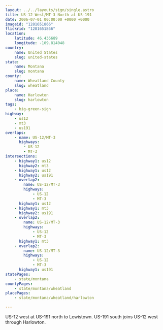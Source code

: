 ```yaml
---
layout: ../../layouts/sign/single.astro
title: US-12 West/MT-3 North at US-191
date: 2006-07-01 00:00:00 +0000 +0000
imageid: "1281651866"
flickrid: "1281651866"
location:
    latitude: 46.436689
    longitude: -109.814048
country:
    name: United States
    slug: united-states
state:
    name: Montana
    slug: montana
county:
    name: Wheatland County
    slug: wheatland
place:
    name: Harlowton
    slug: harlowton
tags:
    - big-green-sign
highway:
    - us12
    - mt3
    - us191
overlaps:
    - name: US-12/MT-3
      highways:
        - US-12
        - MT-3
intersections:
    - highway1: us12
      highway2: mt3
    - highway1: us12
      highway2: us191
    - overlap2:
        name: US-12/MT-3
        highways:
            - US-12
            - MT-3
      highway1: us12
    - highway1: mt3
      highway2: us191
    - overlap2:
        name: US-12/MT-3
        highways:
            - US-12
            - MT-3
      highway1: mt3
    - overlap2:
        name: US-12/MT-3
        highways:
            - US-12
            - MT-3
      highway1: us191
statePages:
    - state/montana
countyPages:
    - state/montana/wheatland
placePages:
    - state/montana/wheatland/harlowton

---
```

US-12 west at US-191 north to Lewistown.  US-191 south joins US-12 west through Harlowton.